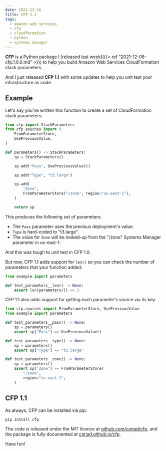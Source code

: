 ```yaml
---
date: 2021-12-16
title: CFP 1.1
tags:
  - amazon web services
  - cfp
  - cloudformation
  - python
  - systems manager
---
```


**CFP** is a Python package I [released last week]({{< ref "2021-12-08-cfp.1.0.0.md" >}}) to help you build Amazon Web Services CloudFormation stack parameters.

And I just released **CFP 1.1** with some updates to help you unit test your infrastructure as code.

<!--more-->

## Example

Let's say you've written this function to create a set of CloudFormation stack parameters:

```python
from cfp import StackParameters
from cfp.sources import (
    FromParameterStore,
    UsePreviousValue,
)

def parameters() -> StackParameters:
    sp = StackParameters()

    sp.add("Pass", UsePreviousValue())

    sp.add("Type", "t3.large")

    sp.add(
        "Zone",
        FromParameterStore("/zone", region="us-east-1"),
    )

    return sp
```

This produces the following set of parameters:

- The `Pass` parameter uses the previous deployment's value.
- `Type` is hard-coded to "t3.large".
- The value for `Zone` will be looked-up from the "/zone" Systems Manager parameter in us-east-1.

And this was tough to unit test in CFP 1.0.

But now, CFP 1.1 adds support for `len()` so you can check the number of parameters that your function added:

```python
from example import parameters

def test_parameters__len() -> None:
    assert len(parameters()) == 3
```

CFP 1.1 also adds support for getting each parameter's source via its key:

```python
from cfp.sources import FromParameterStore, UsePreviousValue
from example import parameters

def test_parameters__pass() -> None:
    sp = parameters()
    assert sp["Pass"] == UsePreviousValue()

def test_parameters__type() -> None:
    sp = parameters()
    assert sp["Type"] == "t3.large"

def test_parameters__zone() -> None:
    sp = parameters()
    assert sp["Zone"] == FromParameterStore(
        "/zone",
        region="us-east-1",
    )
```

## CFP 1.1

As always, CFP can be installed via pip:

```shell
pip install cfp
```

The code is released under the MIT licence at [github.com/cariad/cfp](https://github.com/cariad/cfp), and the package is fully documented at [cariad.github.io/cfp](https://cariad.github.io/cfp).

Have fun!
